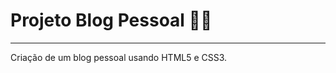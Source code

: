 # Projeto Blog Pessoal :weight_lifting_man:

----

Criação de um blog pessoal usando HTML5 e CSS3.

